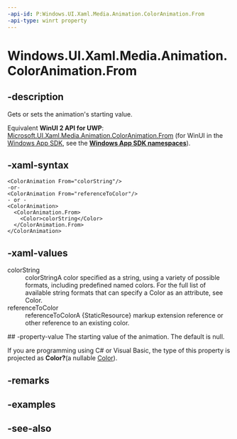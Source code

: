 ```yaml
---
-api-id: P:Windows.UI.Xaml.Media.Animation.ColorAnimation.From
-api-type: winrt property
---
```


<!-- Property syntax
public Windows.Foundation.IReference<Windows.UI.Color> From { get;  set; }
-->

# Windows.UI.Xaml.Media.Animation.ColorAnimation.From

## -description
Gets or sets the animation's starting value.

Equivalent **WinUI 2 API for UWP**: [Microsoft.UI.Xaml.Media.Animation.ColorAnimation.From](/windows/winui/api/microsoft.ui.xaml.media.animation.coloranimation.from) (for WinUI in the [Windows App SDK](/windows/apps/windows-app-sdk/), see the **[Windows App SDK namespaces](/windows/windows-app-sdk/api/winrt/)**).

## -xaml-syntax
```xaml
<ColorAnimation From="colorString"/>
-or-
<ColorAnimation From="referenceToColor"/>
- or -
<ColorAnimation>
  <ColorAnimation.From>
    <Color>colorString</Color>
  </ColorAnimation.From>
</ColorAnimation>
```


## -xaml-values
<dl><dt>colorString</dt><dd>colorStringA color specified as a string, using a variety of possible formats, including predefined named colors. For the full list of available string formats that can specify a Color as an attribute, see Color.</dd>
<dt>referenceToColor</dt><dd>referenceToColorA {StaticResource} markup extension reference or other reference to an existing color.</dd>
</dl>
## -property-value
The starting value of the animation. The default is null.

<!--Projection dochack:-->
If you are programming using C# or Visual Basic, the type of this property is projected as **Color?**(a nullable [Color](../windows.ui/color.md)).

## -remarks

## -examples

## -see-also
